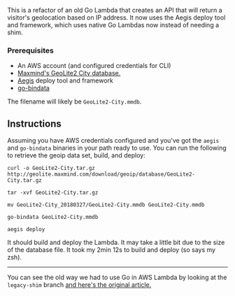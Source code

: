 This is a refactor of an old Go Lambda that creates an API that will return a visitor's geolocation based on IP address.
It now uses the Aegis deploy tool and framework, which uses native Go Lambdas now instead of needing a shim.

### Prerequisites

 - An AWS account (and configured credentials for CLI)
 - [Maxmind's GeoLite2 City database.](http://dev.maxmind.com/geoip/geoip2/geolite2/)
 - [Aegis](https://github.com/tmaiaroto/aegis) deploy tool and framework
 - [go-bindata](https://github.com/jteeuwen/go-bindata) 

The filename will likely be ```GeoLite2-City.mmdb```.


## Instructions

Assuming you have AWS credentials configured and you've got the `aegis` and `go-bindata` binaries
in your path ready to use. You can run the following to retrieve the geoip data set, build, and deploy:

```
curl -o GeoLite2-City.tar.gz http://geolite.maxmind.com/download/geoip/database/GeoLite2-City.tar.gz

tar -xvf GeoLite2-City.tar.gz

mv GeoLite2-City_20180327/GeoLite2-City.mmdb GeoLite2-City.mmdb

go-bindata GeoLite2-City.mmdb

aegis deploy
```

It should build and deploy the Lambda. It may take a little bit due to the size of the database file.
It took my 2min 12s to build and deploy (so says my zsh).

------

You can see the old way we had to use Go in AWS Lambda by looking at the `legacy-shim` branch 
[and here's the original article.](https://medium.com/@shift8creative/go-amazon-lambda-7e95a147cec8#.ab93bgu8s)